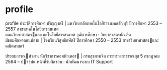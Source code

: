 # profile
profile
ประวัติการศึกษา 
ปริญญาตรี | มหาวิทยาลัยเทคโนโลยีราชมงคลธัญบุรี 
ปีการศึกษา 2553 – 2557 สาขาเทคโนโลยีสารสนเทศ  
คณะวิทยาศาสตรและเทคโนโลยีสารสนเทศ 
วุฒิการศึกษา : วิทยาศาสตรบัณฑิต  
มัธยมศึกษาตอนปลาย | โรงเรียนวิสุทธิกษัตรี 
ปีการศึกษา 2550 – 2553 สาขาวิทยาศาสตรและคณิตศาสตร์

ประสบการณทํางาน 
นักวิชาการคอมพิวเตอร | กรมสุขภาพจิต กระทรวงสาธารณสุข 5 กรกฎาคม 2564 – ปจจุบัน 
หน้าที่รับผิดชอบ : นักพัฒนาระบบ IT Support 
